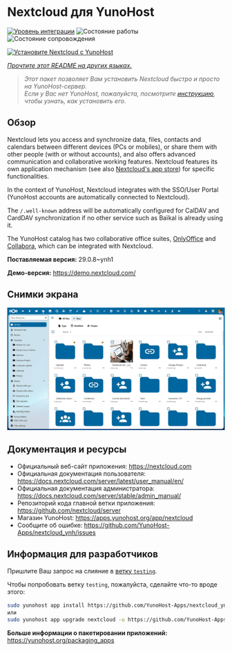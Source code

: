 <!--
Важно: этот README был автоматически сгенерирован <https://github.com/YunoHost/apps/tree/master/tools/readme_generator>
Он НЕ ДОЛЖЕН редактироваться вручную.
-->

# Nextcloud для YunoHost

[![Уровень интеграции](https://apps.yunohost.org/badge/integration/nextcloud)](https://ci-apps.yunohost.org/ci/apps/nextcloud/)
![Состояние работы](https://apps.yunohost.org/badge/state/nextcloud)
![Состояние сопровождения](https://apps.yunohost.org/badge/maintained/nextcloud)

[![Установите Nextcloud с YunoHost](https://install-app.yunohost.org/install-with-yunohost.svg)](https://install-app.yunohost.org/?app=nextcloud)

*[Прочтите этот README на других языках.](./ALL_README.md)*

> *Этот пакет позволяет Вам установить Nextcloud быстро и просто на YunoHost-сервер.*  
> *Если у Вас нет YunoHost, пожалуйста, посмотрите [инструкцию](https://yunohost.org/install), чтобы узнать, как установить его.*

## Обзор

Nextcloud lets you access and synchronize data, files, contacts and calendars between different devices (PCs or mobiles), or share them with other people (with or without accounts), and also offers advanced communication and collaborative working features. Nextcloud features its own application mechanism (see also [Nextcloud's app store](https://apps.nextcloud.com/)) for specific functionalities. 

In the context of YunoHost, Nextcloud integrates with the SSO/User Portal (YunoHost accounts are automatically connected to Nextcloud).

The `/.well-known` address will be automatically configured for CalDAV and CardDAV synchronization if no other service such as Baïkal is already using it.

The YunoHost catalog has two collaborative office suites, [OnlyOffice](https://github.com/YunoHost-Apps/onlyoffice_ynh) and [Collabora](https://github.com/YunoHost-Apps/collabora_ynh), which can be integrated with Nextcloud.

**Поставляемая версия:** 29.0.8~ynh1

**Демо-версия:** <https://demo.nextcloud.com/>

## Снимки экрана

![Снимок экрана Nextcloud](./doc/screenshots/screenshot.png)

## Документация и ресурсы

- Официальный веб-сайт приложения: <https://nextcloud.com>
- Официальная документация пользователя: <https://docs.nextcloud.com/server/latest/user_manual/en/>
- Официальная документация администратора: <https://docs.nextcloud.com/server/stable/admin_manual/>
- Репозиторий кода главной ветки приложения: <https://github.com/nextcloud/server>
- Магазин YunoHost: <https://apps.yunohost.org/app/nextcloud>
- Сообщите об ошибке: <https://github.com/YunoHost-Apps/nextcloud_ynh/issues>

## Информация для разработчиков

Пришлите Ваш запрос на слияние в [ветку `testing`](https://github.com/YunoHost-Apps/nextcloud_ynh/tree/testing).

Чтобы попробовать ветку `testing`, пожалуйста, сделайте что-то вроде этого:

```bash
sudo yunohost app install https://github.com/YunoHost-Apps/nextcloud_ynh/tree/testing --debug
или
sudo yunohost app upgrade nextcloud -u https://github.com/YunoHost-Apps/nextcloud_ynh/tree/testing --debug
```

**Больше информации о пакетировании приложений:** <https://yunohost.org/packaging_apps>
